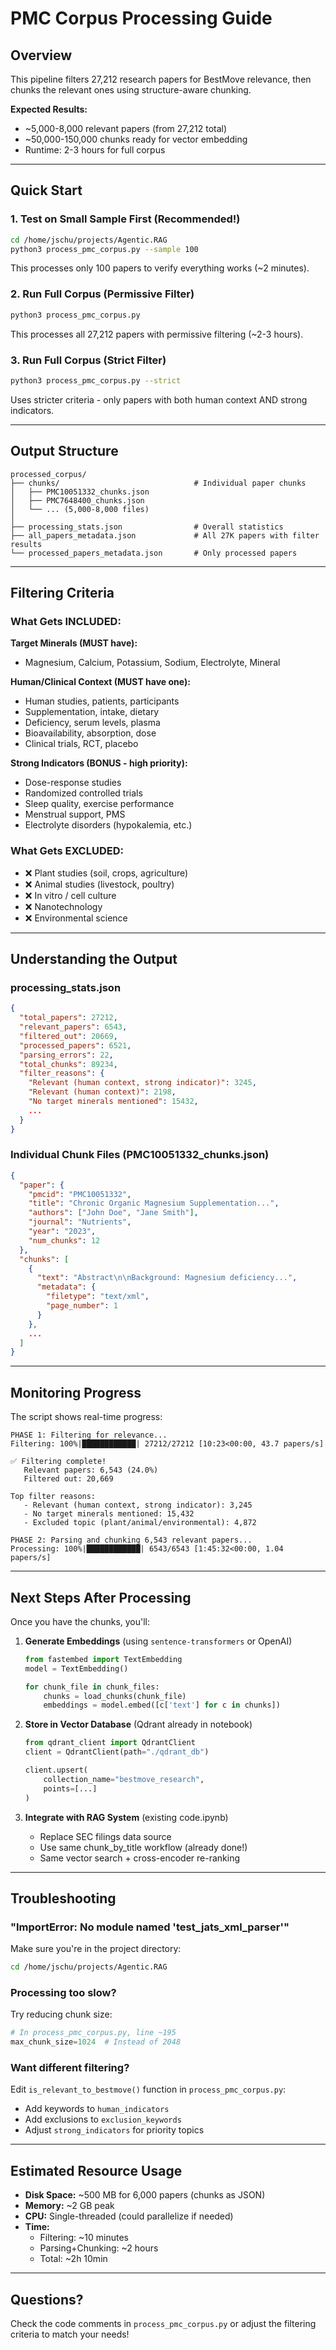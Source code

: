 # PMC Corpus Processing Guide

## Overview
This pipeline filters 27,212 research papers for BestMove relevance, then chunks the relevant ones using structure-aware chunking.

**Expected Results:**
- ~5,000-8,000 relevant papers (from 27,212 total)
- ~50,000-150,000 chunks ready for vector embedding
- Runtime: 2-3 hours for full corpus

---

## Quick Start

### 1. Test on Small Sample First (Recommended!)
```bash
cd /home/jschu/projects/Agentic.RAG
python3 process_pmc_corpus.py --sample 100
```
This processes only 100 papers to verify everything works (~2 minutes).

### 2. Run Full Corpus (Permissive Filter)
```bash
python3 process_pmc_corpus.py
```
This processes all 27,212 papers with permissive filtering (~2-3 hours).

### 3. Run Full Corpus (Strict Filter)
```bash
python3 process_pmc_corpus.py --strict
```
Uses stricter criteria - only papers with both human context AND strong indicators.

---

## Output Structure

```
processed_corpus/
├── chunks/                              # Individual paper chunks
│   ├── PMC10051332_chunks.json
│   ├── PMC7648400_chunks.json
│   └── ... (5,000-8,000 files)
│
├── processing_stats.json                # Overall statistics
├── all_papers_metadata.json             # All 27K papers with filter results  
└── processed_papers_metadata.json       # Only processed papers
```

---

## Filtering Criteria

### What Gets INCLUDED:

**Target Minerals (MUST have):**
- Magnesium, Calcium, Potassium, Sodium, Electrolyte, Mineral

**Human/Clinical Context (MUST have one):**
- Human studies, patients, participants
- Supplementation, intake, dietary
- Deficiency, serum levels, plasma
- Bioavailability, absorption, dose
- Clinical trials, RCT, placebo

**Strong Indicators (BONUS - high priority):**
- Dose-response studies
- Randomized controlled trials
- Sleep quality, exercise performance
- Menstrual support, PMS
- Electrolyte disorders (hypokalemia, etc.)

### What Gets EXCLUDED:

- ❌ Plant studies (soil, crops, agriculture)
- ❌ Animal studies (livestock, poultry)
- ❌ In vitro / cell culture
- ❌ Nanotechnology
- ❌ Environmental science

---

## Understanding the Output

### processing_stats.json
```json
{
  "total_papers": 27212,
  "relevant_papers": 6543,
  "filtered_out": 20669,
  "processed_papers": 6521,
  "parsing_errors": 22,
  "total_chunks": 89234,
  "filter_reasons": {
    "Relevant (human context, strong indicator)": 3245,
    "Relevant (human context)": 2198,
    "No target minerals mentioned": 15432,
    ...
  }
}
```

### Individual Chunk Files (PMC10051332_chunks.json)
```json
{
  "paper": {
    "pmcid": "PMC10051332",
    "title": "Chronic Organic Magnesium Supplementation...",
    "authors": ["John Doe", "Jane Smith"],
    "journal": "Nutrients",
    "year": "2023",
    "num_chunks": 12
  },
  "chunks": [
    {
      "text": "Abstract\n\nBackground: Magnesium deficiency...",
      "metadata": {
        "filetype": "text/xml",
        "page_number": 1
      }
    },
    ...
  ]
}
```

---

## Monitoring Progress

The script shows real-time progress:

```
PHASE 1: Filtering for relevance...
Filtering: 100%|████████████| 27212/27212 [10:23<00:00, 43.7 papers/s]

✅ Filtering complete!
   Relevant papers: 6,543 (24.0%)
   Filtered out: 20,669

Top filter reasons:
   - Relevant (human context, strong indicator): 3,245
   - No target minerals mentioned: 15,432
   - Excluded topic (plant/animal/environmental): 4,872

PHASE 2: Parsing and chunking 6,543 relevant papers...
Processing: 100%|████████████| 6543/6543 [1:45:32<00:00, 1.04 papers/s]
```

---

## Next Steps After Processing

Once you have the chunks, you'll:

1. **Generate Embeddings** (using `sentence-transformers` or OpenAI)
   ```python
   from fastembed import TextEmbedding
   model = TextEmbedding()
   
   for chunk_file in chunk_files:
       chunks = load_chunks(chunk_file)
       embeddings = model.embed([c['text'] for c in chunks])
   ```

2. **Store in Vector Database** (Qdrant already in notebook)
   ```python
   from qdrant_client import QdrantClient
   client = QdrantClient(path="./qdrant_db")
   
   client.upsert(
       collection_name="bestmove_research",
       points=[...]
   )
   ```

3. **Integrate with RAG System** (existing code.ipynb)
   - Replace SEC filings data source
   - Use same chunk_by_title workflow (already done!)
   - Same vector search + cross-encoder re-ranking

---

## Troubleshooting

### "ImportError: No module named 'test_jats_xml_parser'"
Make sure you're in the project directory:
```bash
cd /home/jschu/projects/Agentic.RAG
```

### Processing too slow?
Try reducing chunk size:
```python
# In process_pmc_corpus.py, line ~195
max_chunk_size=1024  # Instead of 2048
```

### Want different filtering?
Edit `is_relevant_to_bestmove()` function in `process_pmc_corpus.py`:
- Add keywords to `human_indicators`
- Add exclusions to `exclusion_keywords`
- Adjust `strong_indicators` for priority topics

---

## Estimated Resource Usage

- **Disk Space:** ~500 MB for 6,000 papers (chunks as JSON)
- **Memory:** ~2 GB peak
- **CPU:** Single-threaded (could parallelize if needed)
- **Time:** 
  - Filtering: ~10 minutes
  - Parsing+Chunking: ~2 hours
  - Total: ~2h 10min

---

## Questions?

Check the code comments in `process_pmc_corpus.py` or adjust the filtering criteria to match your needs!

